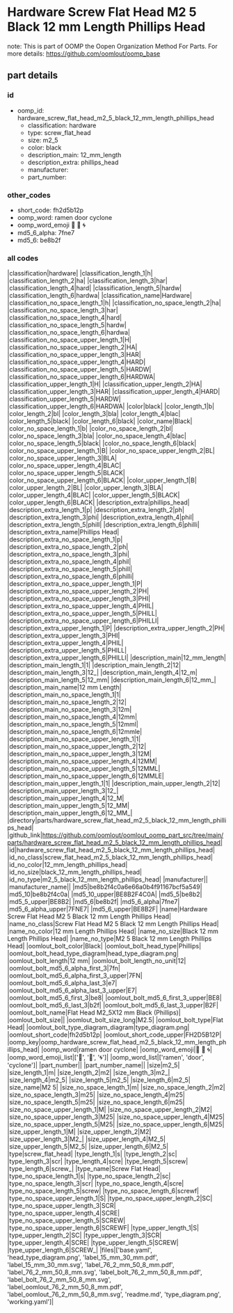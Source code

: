 # Hardware Screw Flat Head M2 5 Black 12 mm Length Phillips Head  

note: This is part of OOMP the Oopen Organization Method For Parts. For more details: https://github.com/oomlout/oomp_base

##  part details





### id
* oomp_id: hardware_screw_flat_head_m2_5_black_12_mm_length_phillips_head
  * classification: hardware
  * type: screw_flat_head
  * size: m2_5
  * color: black
  * description_main: 12_mm_length
  * description_extra: phillips_head
  * manufacturer: 
  * part_number: 

### other_codes
* short_code: fh2d5b12p
* oomp_word: ramen door cyclone
* oomp_word_emoji :ramen: :door: :cyclone:
* md5_6_alpha: 7fne7
* md5_6: be8b2f

### all codes 
|classification|hardware|
|classification_length_1|h|
|classification_length_2|ha|
|classification_length_3|har|
|classification_length_4|hard|
|classification_length_5|hardw|
|classification_length_6|hardwa|
|classification_name|Hardware|
|classification_no_space_length_1|h|
|classification_no_space_length_2|ha|
|classification_no_space_length_3|har|
|classification_no_space_length_4|hard|
|classification_no_space_length_5|hardw|
|classification_no_space_length_6|hardwa|
|classification_no_space_upper_length_1|H|
|classification_no_space_upper_length_2|HA|
|classification_no_space_upper_length_3|HAR|
|classification_no_space_upper_length_4|HARD|
|classification_no_space_upper_length_5|HARDW|
|classification_no_space_upper_length_6|HARDWA|
|classification_upper_length_1|H|
|classification_upper_length_2|HA|
|classification_upper_length_3|HAR|
|classification_upper_length_4|HARD|
|classification_upper_length_5|HARDW|
|classification_upper_length_6|HARDWA|
|color|black|
|color_length_1|b|
|color_length_2|bl|
|color_length_3|bla|
|color_length_4|blac|
|color_length_5|black|
|color_length_6|black|
|color_name|Black|
|color_no_space_length_1|b|
|color_no_space_length_2|bl|
|color_no_space_length_3|bla|
|color_no_space_length_4|blac|
|color_no_space_length_5|black|
|color_no_space_length_6|black|
|color_no_space_upper_length_1|B|
|color_no_space_upper_length_2|BL|
|color_no_space_upper_length_3|BLA|
|color_no_space_upper_length_4|BLAC|
|color_no_space_upper_length_5|BLACK|
|color_no_space_upper_length_6|BLACK|
|color_upper_length_1|B|
|color_upper_length_2|BL|
|color_upper_length_3|BLA|
|color_upper_length_4|BLAC|
|color_upper_length_5|BLACK|
|color_upper_length_6|BLACK|
|description_extra|phillips_head|
|description_extra_length_1|p|
|description_extra_length_2|ph|
|description_extra_length_3|phi|
|description_extra_length_4|phil|
|description_extra_length_5|phill|
|description_extra_length_6|philli|
|description_extra_name|Phillips Head|
|description_extra_no_space_length_1|p|
|description_extra_no_space_length_2|ph|
|description_extra_no_space_length_3|phi|
|description_extra_no_space_length_4|phil|
|description_extra_no_space_length_5|phill|
|description_extra_no_space_length_6|philli|
|description_extra_no_space_upper_length_1|P|
|description_extra_no_space_upper_length_2|PH|
|description_extra_no_space_upper_length_3|PHI|
|description_extra_no_space_upper_length_4|PHIL|
|description_extra_no_space_upper_length_5|PHILL|
|description_extra_no_space_upper_length_6|PHILLI|
|description_extra_upper_length_1|P|
|description_extra_upper_length_2|PH|
|description_extra_upper_length_3|PHI|
|description_extra_upper_length_4|PHIL|
|description_extra_upper_length_5|PHILL|
|description_extra_upper_length_6|PHILLI|
|description_main|12_mm_length|
|description_main_length_1|1|
|description_main_length_2|12|
|description_main_length_3|12_|
|description_main_length_4|12_m|
|description_main_length_5|12_mm|
|description_main_length_6|12_mm_|
|description_main_name|12 mm Length|
|description_main_no_space_length_1|1|
|description_main_no_space_length_2|12|
|description_main_no_space_length_3|12m|
|description_main_no_space_length_4|12mm|
|description_main_no_space_length_5|12mml|
|description_main_no_space_length_6|12mmle|
|description_main_no_space_upper_length_1|1|
|description_main_no_space_upper_length_2|12|
|description_main_no_space_upper_length_3|12M|
|description_main_no_space_upper_length_4|12MM|
|description_main_no_space_upper_length_5|12MML|
|description_main_no_space_upper_length_6|12MMLE|
|description_main_upper_length_1|1|
|description_main_upper_length_2|12|
|description_main_upper_length_3|12_|
|description_main_upper_length_4|12_M|
|description_main_upper_length_5|12_MM|
|description_main_upper_length_6|12_MM_|
|directory|parts/hardware_screw_flat_head_m2_5_black_12_mm_length_phillips_head|
|github_link|https://github.com/oomlout/oomlout_oomp_part_src/tree/main/parts/hardware_screw_flat_head_m2_5_black_12_mm_length_phillips_head|
|id|hardware_screw_flat_head_m2_5_black_12_mm_length_phillips_head|
|id_no_class|screw_flat_head_m2_5_black_12_mm_length_phillips_head|
|id_no_color|12_mm_length_phillips_head|
|id_no_size|black_12_mm_length_phillips_head|
|id_no_type|m2_5_black_12_mm_length_phillips_head|
|manufacturer||
|manufacturer_name||
|md5|be8b2f4c0a6e66a0b4f91167bcf5a549|
|md5_10|be8b2f4c0a|
|md5_10_upper|BE8B2F4C0A|
|md5_5|be8b2|
|md5_5_upper|BE8B2|
|md5_6|be8b2f|
|md5_6_alpha|7fne7|
|md5_6_alpha_upper|7FNE7|
|md5_6_upper|BE8B2F|
|name|Hardware Screw Flat Head M2 5 Black 12 mm Length Phillips Head|
|name_no_class|Screw Flat Head M2 5 Black 12 mm Length Phillips Head|
|name_no_color|12 mm Length Phillips Head|
|name_no_size|Black 12 mm Length Phillips Head|
|name_no_type|M2 5 Black 12 mm Length Phillips Head|
|oomlout_bolt_color|Black|
|oomlout_bolt_head_type|Phillips|
|oomlout_bolt_head_type_diagram|head_type_diagram.png|
|oomlout_bolt_length|12 mm|
|oomlout_bolt_length_no_unit|12|
|oomlout_bolt_md5_6_alpha_first_3|7fn|
|oomlout_bolt_md5_6_alpha_first_3_upper|7FN|
|oomlout_bolt_md5_6_alpha_last_3|e7|
|oomlout_bolt_md5_6_alpha_last_3_upper|E7|
|oomlout_bolt_md5_6_first_3|be8|
|oomlout_bolt_md5_6_first_3_upper|BE8|
|oomlout_bolt_md5_6_last_3|b2f|
|oomlout_bolt_md5_6_last_3_upper|B2F|
|oomlout_bolt_name|Flat Head M2_5X12 mm Black (Phillips)|
|oomlout_bolt_size||
|oomlout_bolt_size_long|M2.5|
|oomlout_bolt_type|Flat Head|
|oomlout_bolt_type_diagram_diagram|type_diagram.png|
|oomlout_short_code|fh2d5b12p|
|oomlout_short_code_upper|FH2D5B12P|
|oomp_key|oomp_hardware_screw_flat_head_m2_5_black_12_mm_length_phillips_head|
|oomp_word|ramen door cyclone|
|oomp_word_emoji|:ramen: :door: :cyclone:|
|oomp_word_emoji_list|[':ramen:', ':door:', ':cyclone:']|
|oomp_word_list|['ramen', 'door', 'cyclone']|
|part_number||
|part_number_name||
|size|m2_5|
|size_length_1|m|
|size_length_2|m2|
|size_length_3|m2_|
|size_length_4|m2_5|
|size_length_5|m2_5|
|size_length_6|m2_5|
|size_name|M2 5|
|size_no_space_length_1|m|
|size_no_space_length_2|m2|
|size_no_space_length_3|m25|
|size_no_space_length_4|m25|
|size_no_space_length_5|m25|
|size_no_space_length_6|m25|
|size_no_space_upper_length_1|M|
|size_no_space_upper_length_2|M2|
|size_no_space_upper_length_3|M25|
|size_no_space_upper_length_4|M25|
|size_no_space_upper_length_5|M25|
|size_no_space_upper_length_6|M25|
|size_upper_length_1|M|
|size_upper_length_2|M2|
|size_upper_length_3|M2_|
|size_upper_length_4|M2_5|
|size_upper_length_5|M2_5|
|size_upper_length_6|M2_5|
|type|screw_flat_head|
|type_length_1|s|
|type_length_2|sc|
|type_length_3|scr|
|type_length_4|scre|
|type_length_5|screw|
|type_length_6|screw_|
|type_name|Screw Flat Head|
|type_no_space_length_1|s|
|type_no_space_length_2|sc|
|type_no_space_length_3|scr|
|type_no_space_length_4|scre|
|type_no_space_length_5|screw|
|type_no_space_length_6|screwf|
|type_no_space_upper_length_1|S|
|type_no_space_upper_length_2|SC|
|type_no_space_upper_length_3|SCR|
|type_no_space_upper_length_4|SCRE|
|type_no_space_upper_length_5|SCREW|
|type_no_space_upper_length_6|SCREWF|
|type_upper_length_1|S|
|type_upper_length_2|SC|
|type_upper_length_3|SCR|
|type_upper_length_4|SCRE|
|type_upper_length_5|SCREW|
|type_upper_length_6|SCREW_|
|files|['base.yaml', 'head_type_diagram.png', 'label_15_mm_30_mm.pdf', 'label_15_mm_30_mm.svg', 'label_76_2_mm_50_8_mm.pdf', 'label_76_2_mm_50_8_mm.svg', 'label_bolt_76_2_mm_50_8_mm.pdf', 'label_bolt_76_2_mm_50_8_mm.svg', 'label_oomlout_76_2_mm_50_8_mm.pdf', 'label_oomlout_76_2_mm_50_8_mm.svg', 'readme.md', 'type_diagram.png', 'working.yaml']|

